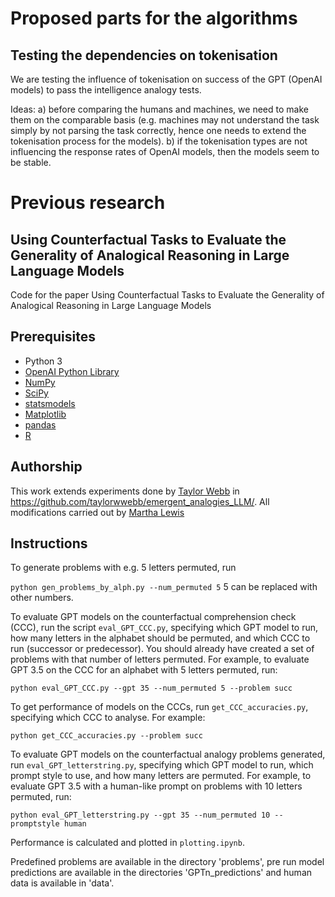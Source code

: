 
# Proposed parts for the algorithms

## Testing the dependencies on tokenisation 

We are testing the influence of tokenisation on success of the GPT (OpenAI models) to pass the intelligence analogy tests. 

Ideas: a) before comparing the humans and machines, we need to make them on the comparable basis (e.g. machines may not understand the task simply by not parsing the task correctly, hence one needs to extend the tokenisation process for the models).
b) if the tokenisation types are not influencing the response rates of OpenAI models, then the models seem to be stable.


# Previous research
## Using Counterfactual Tasks to Evaluate the Generality of Analogical Reasoning in Large Language Models

Code for the paper Using Counterfactual Tasks to Evaluate the Generality of Analogical Reasoning in Large Language Models



## Prerequisites

- Python 3
- [OpenAI Python Library](https://github.com/openai/openai-python)
- [NumPy](https://numpy.org/)
- [SciPy](https://scipy.org/)
- [statsmodels](https://www.statsmodels.org/stable/index.html)
- [Matplotlib](https://matplotlib.org/)
- [pandas](https://pandas.pydata.org/)
- [R](https://www.r-project.org/)


## Authorship

This work extends experiments done by [Taylor Webb](https://github.com/taylorwwebb) in https://github.com/taylorwwebb/emergent_analogies_LLM/. All modifications carried out by [Martha Lewis](https://github.com/marthaflinderslewis)

## Instructions

To generate problems with e.g. 5 letters permuted, run 

```python gen_problems_by_alph.py --num_permuted 5```
5 can be replaced with other numbers.

To evaluate GPT models on the counterfactual comprehension check (CCC), run the script `eval_GPT_CCC.py`, specifying which GPT model to run, how many letters in the alphabet should be permuted, and which CCC to run (successor or predecessor). You should already have created a set of problems with that number of letters permuted. For example, to evaluate GPT 3.5 on the CCC for an alphabet with 5 letters permuted, run:

```python eval_GPT_CCC.py --gpt 35 --num_permuted 5 --problem succ```

To get performance of models on the CCCs, run `get_CCC_accuracies.py`, specifying which CCC to analyse. For example:

```python get_CCC_accuracies.py --problem succ```

To evaluate GPT models on the counterfactual analogy problems generated, run `eval_GPT_letterstring.py`, specifying which GPT model to run, which prompt style to use, and how many letters are permuted. For example, to evaluate GPT 3.5 with a human-like prompt on problems with 10 letters permuted, run:

```python eval_GPT_letterstring.py --gpt 35 --num_permuted 10 --promptstyle human```

Performance is calculated and plotted in `plotting.ipynb`.

Predefined problems are available in the directory 'problems', pre run model predictions are available in the directories 'GPTn_predictions' and human data is available in 'data'.

